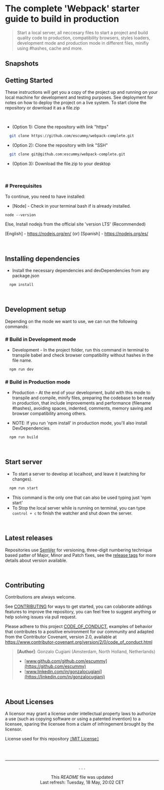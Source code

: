 # The complete 'Webpack' starter guide to build in production

<!-- ## Travis CI badges and github actions
# Logo: Framework, tool, base of the project not all  -->

<!-- Markdown link & img dfn's -->

<!-- [npm-image]: https://img.shields.io/npm/v/datadog-metrics.svg?style=flat-square
[npm-url]: https://npmjs.org/package/datadog-metrics
[npm-downloads]: https://img.shields.io/npm/dm/datadog-metrics.svg?style=flat-square
[travis-image]: https://img.shields.io/travis/escummy/node-datadog-metrics/master.svg?style=flat-square
[travis-url]: https://travis-ci.org/escummy/node-datadog-metrics
[wiki]: https://github.com/escummy/yourproject/wiki -->

 <!-- [![Build Status](https://travis-ci.org/escummy/dillinger.svg?branch=master)](https://travis-ci.org/escummy/dillinger) <img alt="Github workflows" src="https://github.com/thmsgbrt/thmsgbrt/workflows/README%20build/badge.svg"/> <img alt="Contributor Covenant v2.1" src="https://img.shields.io/badge/Contributor%20Covenant-2.1-4baaaa.svg"/> <img alt="License" src="https://img.shields.io/github/license/escummy/webpack-complete?style=flat-square&labelColor=343b41"/> -->

> Start a local server, all neccesary files to start a project and build quality code to production, compatibility browsers, styles loaders, development mode and production mode in different files, minifiy using #hashes, cache and more.

## Snapshots


## Getting Started

These instructions will get you a copy of the project up and running on your local machine for development and testing purposes. See deployment for notes on how to deploy the project on a live system. To start clone the repository or download it as a file.zip

<br>

- (Option 1): Clone the repository with link "https"

```bash
  git clone https://github.com/escummy/webpack-complete.git
```

- (Option 2): Clone the repository with link "SSH"

```bash
  git clone git@github.com:escummy/webpack-complete.git
```

- (Option 3): Download the file.zip to your desktop

<br>

### # Prerequisites

<!-- Add more if you need it -->

To continue, you need to have installed:

- [Node] - Check in your terminal bash if is already installed.

```
node --version
```

Else, Install nodejs from the official site 'version LTS' (Recommended)

[English] - https://nodejs.org/en/ (or) [Spanish] - https://nodejs.org/es/

<br>

## Installing dependencies

- Install the necessary dependencies and devDependencies from any package.json

```bash
  npm install
```

<br>

## Development setup

Depending on the mode we want to use, we can run the following commands:

### # Build in Development mode

- Development - In the project folder, run this command in terminal to transpile babel and check browser compatibility without hashes in the file name.

```bash
  npm run dev
```

### # Build in Production mode

- Production - At the end of your development, build with this mode to transpile and compile, minify files, preparing the codebase to be ready in production, that include improvements and performance (filename #hashes), avoiding spaces, indented, comments, memory saving and browser compatibility among others.

* NOTE: If you run 'npm install' in production mode, you'll also install DevDependencies.

```bash
  npm run build
```

<br>

<!-- ### # Check status

- Run `Watch`: Which just watches for changes and still does development compiling, it shows any console.log declared for example

```bash
  npm run watch
```

This will launch a web browser that will auto-update every time you save a watched file as(#specify-files-to-watch), but before push to production, we recommend minify the outputs files and caching how this purpose package helper [Browsersync](https://www.browsersync.io/) -->

## Start server

- To start a server to develop at localhost, and leave it (watching for changes).

```bash
  npm run start
```

- This command is the only one that can also be used typing just 'npm start'
- To Stop the local server while is running on terminal, you can type `control + c` to finish the watcher and shut down the server.

<br>

## Latest releases

Repositories use [SemVer](http://semver.org/) for versioning, three-digit numbering technique based patter of Major, Minor and Patch fixes, see the [release tags](https://github.com/your/project/tags) for more details about version available.

<!-- ## Running the tests

The code is tested by 'Jest' including unit-test and global-test, applying documentation from continuous integration, github actions, npm datalog-metrics and Travis-CI

### Break down into end to end tests

Explain what these tests test and why

```
npm test
```

### And coding style tests

Explain what these tests test and why

```
Give an example
``` -->

<!-- Please read [CONTRIBUTING.md](https://gist.github.com/escummy/b24679402957c63ec426) for details on our code of conduct, and the process for submitting pull requests. -->

<br>

## Contributing

Contributions are always welcome.

See [CONTRIBUTING](.github/CONTRIBUTING.md) for ways to get started, you can colaborate addings features to improve the repository, you can feel free to suggest anything or help solving issues via pull request.

Please adhere to this project [CODE_OF_CONDUCT](.github/CODE_OF_CONDUCT.md), examples of behavior that contributes to a positive environment for our community and adapted from the Contributor Covenant, version 2.0, available at https://www.contributor-covenant.org/version/2/0/code_of_conduct.html

> **[Author]**: Gonzalo Cugiani (Amsterdam, North Holland, Netherlands)
>
> - [www.github.com/github.com/escummy](https://github.com/escummy)
> - [www.linkedin.com/in/gonzalocugiani](https://linkedin.com/in/gonzalocugiani)

<br>

## About Licenses

A licensor may grant a license under intellectual property laws to authorize a use (such as copying software or using a patented invention) to a licensee, sparing the licensee from a claim of infringement brought by the licensor.

License used for this repository <a href="https://github.com/escummy/webpack-complete/blob/main/LICENSE">`[`MIT License`]`</a>

<!-- #### Hashtags

#webpack #starter #initialfiles #developmentmode #productionmode #packagejson #webpackconfig #babelconfig #dev #prod #npmstart #yarnstart #build #builddev #buildprod #github #badges -->

<br><br>

---

<p align="center">. . .</p>

<p align="center">This <i>README</i> file was updated</br>Last refresh: Tuesday, 18 May, 20:02 CET<br/></p>

<br><br><br>
